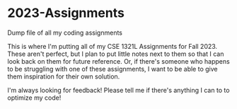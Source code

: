 # 2023-Assignments
Dump file of all my coding assignments

This is where I'm putting all of my CSE 1321L Assignments for Fall 2023. 
These aren't perfect, but I plan to put little notes next to them so that I can look back on them for future reference.
Or, if there's someone who happens to be struggling with one of these assignments, I want to be able to give them inspiration for their own solution.

I'm always looking for feedback! Please tell me if there's anything I can to to optimize my code!
